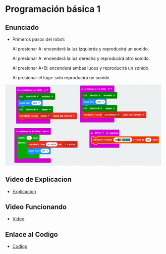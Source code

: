 # Programación básica  1 
## Enunciado
- Primeros pasos del robot:

  Al presionar A: encenderá la luz izquierda y reproducirá un sonido.
 
  Al presionar A: encenderá la luz derecha y reproducirá otro sonido.
 
  Al presionar A+B: encenderá ambas luces y reproducirá un sonido.
 
  Al presionar el logo: solo reproducirá un sonido

 ![image](imagen2.png)
 
 ## Video de Explicacion
 - [Explicacion](https://www.youtube.com/watch?v=oUtcqfuMcIA)
 
 ## Video Funcionando 
 - [Video]()

 ## Enlace al Codigo
 - [Codigo](maqueen2.hex)



